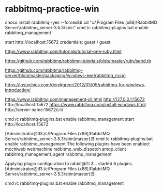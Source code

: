 # rabbitmq-practice-win

choco install rabbitmq -yes --forcex86
cd "c:\Program Files (x86)\RabbitMQ Server\rabbitmq_server-3.5.3\sbin"
cmd /c rabbitmq-plugins.bat enable rabbitmq_management


start http://localhost:15672
credentials: guest / guest



https://www.rabbitmq.com/tutorials/tutorial-one-ruby.html



https://github.com/rabbitmq/rabbitmq-tutorials/blob/master/ruby/send.rb



https://github.com/rabbitmq/rabbitmq-server/blob/master/packaging/windows-exe/rabbitmq_nsi.in


https://lostechies.com/derekgreer/2012/03/05/rabbitmq-for-windows-introduction/



https://www.rabbitmq.com/management-cli.html
http://127.0.0.1:15672
http://localhost:15672
https://www.rabbitmq.com/install-windows.html
http://server-name:15672/cli/

cmd /c rabbitmq-plugins.bat enable rabbitmq_management
start http://localhost:15672

[Administrator@tl3:/c/Program Files (x86)/RabbitMQ Server/rabbitmq_server-3.5.3/sbin(master)]$ cmd /c rabbitmq-plugins.bat enable rabbitmq_management
The following plugins have been enabled:
  mochiweb
  webmachine
  rabbitmq_web_dispatch
  amqp_client
  rabbitmq_management_agent
  rabbitmq_management

Applying plugin configuration to rabbit@TL3... started 6 plugins.
[Administrator@tl3:/c/Program Files (x86)/RabbitMQ Server/rabbitmq_server-3.5.3/sbin(master)]$

cmd /c rabbitmq-plugins.bat enable rabbitmq_management